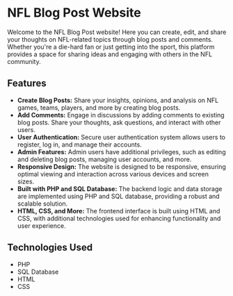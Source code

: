 # NFL Blog Post Website

Welcome to the NFL Blog Post website! Here you can create, edit, and share your thoughts on NFL-related topics through blog posts and comments. Whether you're a die-hard fan or just getting into the sport, this platform provides a space for sharing ideas and engaging with others in the NFL community.

## Features

- **Create Blog Posts:** Share your insights, opinions, and analysis on NFL games, teams, players, and more by creating blog posts.
- **Add Comments:** Engage in discussions by adding comments to existing blog posts. Share your thoughts, ask questions, and interact with other users.
- **User Authentication:** Secure user authentication system allows users to register, log in, and manage their accounts.
- **Admin Features:** Admin users have additional privileges, such as editing and deleting blog posts, managing user accounts, and more.
- **Responsive Design:** The website is designed to be responsive, ensuring optimal viewing and interaction across various devices and screen sizes.
- **Built with PHP and SQL Database:** The backend logic and data storage are implemented using PHP and SQL database, providing a robust and scalable solution.
- **HTML, CSS, and More:** The frontend interface is built using HTML and CSS, with additional technologies used for enhancing functionality and user experience.

## Technologies Used

- PHP
- SQL Database
- HTML
- CSS
